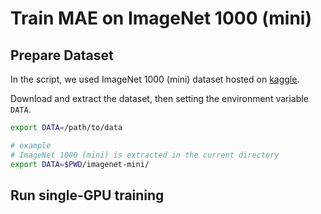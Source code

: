 # Train MAE on ImageNet 1000 (mini)

## Prepare Dataset

In the script, we used ImageNet 1000 (mini) dataset hosted on [kaggle](https://www.kaggle.com/datasets/ifigotin/imagenetmini-1000/discussion).

Download and extract the dataset, then setting the environment variable `DATA`. 

```bash
export DATA=/path/to/data

# example
# ImageNet 1000 (mini) is extracted in the current directory
export DATA=$PWD/imagenet-mini/
```

## Run single-GPU training




